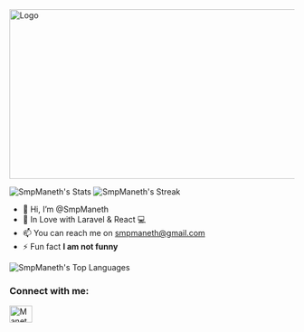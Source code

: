 <img src="https://static.wixstatic.com/media/456e21_7d2e873852a54d37943be3df62f1aa07~mv2.gif" width="1500" height="300" alt="Logo">

![SmpManeth's Stats](https://github-readme-stats.vercel.app/api?username=SmpManeth&theme=tokyonight&show_icons=true&hide_border=true&count_private=true)
![SmpManeth's Streak](https://github-readme-streak-stats.herokuapp.com/?user=SmpManeth&theme=tokyonight&hide_border=true)
- 👋 Hi, I’m @SmpManeth
- 👀 In Love with Laravel & React 💻
- 📫 You can reach me on smpmaneth@gmail.com
- ⚡ Fun fact **I am not funny**

![SmpManeth's Top Languages](https://github-readme-stats.vercel.app/api/top-langs/?username=SmpManeth&theme=tokyonight&show_icons=true&hide_border=true&layout=compact)

<h3 align="left">Connect with me:</h3>
<p align="left">
<a href="[https://linkedin.com/in/maneth-pathirana](https://www.linkedin.com/in/maneth-pathirana/)" target="blank"><img align="center" src="https://raw.githubusercontent.com/rahuldkjain/github-profile-readme-generator/master/src/images/icons/Social/linked-in-alt.svg" alt="Maneth  Pathirana" height="30" width="40" /></a>
</p>
